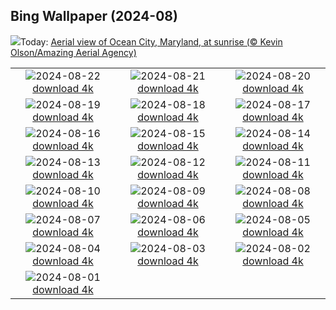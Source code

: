## Bing Wallpaper (2024-08)
![](https://www.bing.com/th?id=OHR.OceanCityMD_EN-CA2591363593_UHD.jpg&w=1000)Today: [Aerial view of Ocean City, Maryland, at sunrise (© Kevin Olson/Amazing Aerial Agency)](https://www.bing.com/th?id=OHR.OceanCityMD_EN-CA2591363593_UHD.jpg)

|      |      |      |
| :----: | :----: | :----: |
|![](https://www.bing.com/th?id=OHR.NazcaBooby_EN-CA2702315938_UHD.jpg&pid=hp&w=384&h=216&rs=1&c=4)2024-08-22 [download 4k](https://www.bing.com/th?id=OHR.NazcaBooby_EN-CA2702315938_UHD.jpg)|![](https://www.bing.com/th?id=OHR.TetonSunrise_EN-CA1567312627_UHD.jpg&pid=hp&w=384&h=216&rs=1&c=4)2024-08-21 [download 4k](https://www.bing.com/th?id=OHR.TetonSunrise_EN-CA1567312627_UHD.jpg)|![](https://www.bing.com/th?id=OHR.TwoPuffins_EN-CA7284054519_UHD.jpg&pid=hp&w=384&h=216&rs=1&c=4)2024-08-20 [download 4k](https://www.bing.com/th?id=OHR.TwoPuffins_EN-CA7284054519_UHD.jpg)|
|![](https://www.bing.com/th?id=OHR.HuntingtonBeach_EN-CA6417912965_UHD.jpg&pid=hp&w=384&h=216&rs=1&c=4)2024-08-19 [download 4k](https://www.bing.com/th?id=OHR.HuntingtonBeach_EN-CA6417912965_UHD.jpg)|![](https://www.bing.com/th?id=OHR.AlfanzinaLighthouse_EN-CA6912914796_UHD.jpg&pid=hp&w=384&h=216&rs=1&c=4)2024-08-18 [download 4k](https://www.bing.com/th?id=OHR.AlfanzinaLighthouse_EN-CA6912914796_UHD.jpg)|![](https://www.bing.com/th?id=OHR.CNE2024_EN-CA8242328301_UHD.jpg&pid=hp&w=384&h=216&rs=1&c=4)2024-08-17 [download 4k](https://www.bing.com/th?id=OHR.CNE2024_EN-CA8242328301_UHD.jpg)|
|![](https://www.bing.com/th?id=OHR.HangCave_EN-CA7947699816_UHD.jpg&pid=hp&w=384&h=216&rs=1&c=4)2024-08-16 [download 4k](https://www.bing.com/th?id=OHR.HangCave_EN-CA7947699816_UHD.jpg)|![](https://www.bing.com/th?id=OHR.WatarrkaLizard_EN-CA4804344545_UHD.jpg&pid=hp&w=384&h=216&rs=1&c=4)2024-08-15 [download 4k](https://www.bing.com/th?id=OHR.WatarrkaLizard_EN-CA4804344545_UHD.jpg)|![](https://www.bing.com/th?id=OHR.DugiOtokCroatia_EN-CA6561432536_UHD.jpg&pid=hp&w=384&h=216&rs=1&c=4)2024-08-14 [download 4k](https://www.bing.com/th?id=OHR.DugiOtokCroatia_EN-CA6561432536_UHD.jpg)|
|![](https://www.bing.com/th?id=OHR.ElephantsAmboseli_EN-CA6017662869_UHD.jpg&pid=hp&w=384&h=216&rs=1&c=4)2024-08-13 [download 4k](https://www.bing.com/th?id=OHR.ElephantsAmboseli_EN-CA6017662869_UHD.jpg)|![](https://www.bing.com/th?id=OHR.TofinoVancouver_EN-CA5475468429_UHD.jpg&pid=hp&w=384&h=216&rs=1&c=4)2024-08-12 [download 4k](https://www.bing.com/th?id=OHR.TofinoVancouver_EN-CA5475468429_UHD.jpg)|![](https://www.bing.com/th?id=OHR.JoshuaTreeNP_EN-CA1889567387_UHD.jpg&pid=hp&w=384&h=216&rs=1&c=4)2024-08-11 [download 4k](https://www.bing.com/th?id=OHR.JoshuaTreeNP_EN-CA1889567387_UHD.jpg)|
|![](https://www.bing.com/th?id=OHR.IncaRuinPeru_EN-CA5058760637_UHD.jpg&pid=hp&w=384&h=216&rs=1&c=4)2024-08-10 [download 4k](https://www.bing.com/th?id=OHR.IncaRuinPeru_EN-CA5058760637_UHD.jpg)|![](https://www.bing.com/th?id=OHR.SpottedOwlet_EN-CA8167068450_UHD.jpg&pid=hp&w=384&h=216&rs=1&c=4)2024-08-09 [download 4k](https://www.bing.com/th?id=OHR.SpottedOwlet_EN-CA8167068450_UHD.jpg)|![](https://www.bing.com/th?id=OHR.MichiganLighthouse_EN-CA1739744082_UHD.jpg&pid=hp&w=384&h=216&rs=1&c=4)2024-08-08 [download 4k](https://www.bing.com/th?id=OHR.MichiganLighthouse_EN-CA1739744082_UHD.jpg)|
|![](https://www.bing.com/th?id=OHR.MolokiniHawaii_EN-CA7505567262_UHD.jpg&pid=hp&w=384&h=216&rs=1&c=4)2024-08-07 [download 4k](https://www.bing.com/th?id=OHR.MolokiniHawaii_EN-CA7505567262_UHD.jpg)|![](https://www.bing.com/th?id=OHR.HertfordshireLavender_EN-CA7120535968_UHD.jpg&pid=hp&w=384&h=216&rs=1&c=4)2024-08-06 [download 4k](https://www.bing.com/th?id=OHR.HertfordshireLavender_EN-CA7120535968_UHD.jpg)|![](https://www.bing.com/th?id=OHR.ImpalaOxpecker_EN-CA7040522932_UHD.jpg&pid=hp&w=384&h=216&rs=1&c=4)2024-08-05 [download 4k](https://www.bing.com/th?id=OHR.ImpalaOxpecker_EN-CA7040522932_UHD.jpg)|
|![](https://www.bing.com/th?id=OHR.WulongKarst_EN-CA6720061040_UHD.jpg&pid=hp&w=384&h=216&rs=1&c=4)2024-08-04 [download 4k](https://www.bing.com/th?id=OHR.WulongKarst_EN-CA6720061040_UHD.jpg)|![](https://www.bing.com/th?id=OHR.GeesefamilyBanff_EN-CA8574111296_UHD.jpg&pid=hp&w=384&h=216&rs=1&c=4)2024-08-03 [download 4k](https://www.bing.com/th?id=OHR.GeesefamilyBanff_EN-CA8574111296_UHD.jpg)|![](https://www.bing.com/th?id=OHR.KaptaiLake_EN-CA6019136030_UHD.jpg&pid=hp&w=384&h=216&rs=1&c=4)2024-08-02 [download 4k](https://www.bing.com/th?id=OHR.KaptaiLake_EN-CA6019136030_UHD.jpg)|
|![](https://www.bing.com/th?id=OHR.HoodoosBryce_EN-CA5127000421_UHD.jpg&pid=hp&w=384&h=216&rs=1&c=4)2024-08-01 [download 4k](https://www.bing.com/th?id=OHR.HoodoosBryce_EN-CA5127000421_UHD.jpg)|